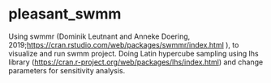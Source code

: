 # pleasant_swmm
Using swmmr (Dominik Leutnant and Anneke Doering, 2019;https://cran.rstudio.com/web/packages/swmmr/index.html ), to visualize and run swmm project. 
Doing Latin hypercube sampling using lhs library (https://cran.r-project.org/web/packages/lhs/index.html) and change parameters for sensitivity analysis. 
